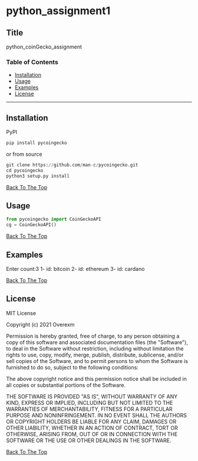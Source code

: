 # python_assignment1

## Title
python_coinGecko_assignment

### Table of Contents
- [Installation](#installation)
- [Usage](#usage)
- [Examples](#examples)
- [License](#lisense)

---

## Installation

PyPI

```python
pip install pycoingecko
``` 
or from source

```python
git clone https://github.com/man-c/pycoingecko.git
cd pycoingecko
python3 setup.py install
```

[Back To The Top](#python_assignment1)

## Usage

```python
from pycoingecko import CoinGeckoAPI
cg = CoinGeckoAPI()
```
[Back To The Top](#python_assignment1)
## Examples
Enter count:3
1- id: bitcoin
2- id: ethereum
3- id: cardano

[Back To The Top](#python_assignment1)

## License

MIT License

Copyright (c) 2021 Overexm

Permission is hereby granted, free of charge, to any person obtaining a copy
of this software and associated documentation files (the "Software"), to deal
in the Software without restriction, including without limitation the rights
to use, copy, modify, merge, publish, distribute, sublicense, and/or sell
copies of the Software, and to permit persons to whom the Software is
furnished to do so, subject to the following conditions:

The above copyright notice and this permission notice shall be included in all
copies or substantial portions of the Software.

THE SOFTWARE IS PROVIDED "AS IS", WITHOUT WARRANTY OF ANY KIND, EXPRESS OR
IMPLIED, INCLUDING BUT NOT LIMITED TO THE WARRANTIES OF MERCHANTABILITY,
FITNESS FOR A PARTICULAR PURPOSE AND NONINFRINGEMENT. IN NO EVENT SHALL THE
AUTHORS OR COPYRIGHT HOLDERS BE LIABLE FOR ANY CLAIM, DAMAGES OR OTHER
LIABILITY, WHETHER IN AN ACTION OF CONTRACT, TORT OR OTHERWISE, ARISING FROM,
OUT OF OR IN CONNECTION WITH THE SOFTWARE OR THE USE OR OTHER DEALINGS IN THE
SOFTWARE.

[Back To The Top](#python_assignment1)
